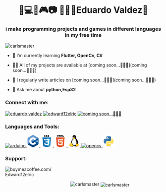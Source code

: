 <h1 align="center">🍓💻🍓🎮📷 👨🏻‍💻Eduardo Valdez🤖</h1>
<h3 align="center">i make programming projects and games in different languages in my free time</h3>

<p align="left"> <img src="https://komarev.com/ghpvc/?username=carlsmaster&label=Profile%20views&color=0e75b6&style=flat" alt="carlsmaster" /> </p>

- 🌱 I’m currently learning **Flutter, OpenCv, C#**

- 👨‍💻 All of my projects are available at [coming soon...🚧👷🏼](coming soon...🚧👷🏼)

- 📝 I regularly write articles on [coming soon...🚧👷🏼](coming soon...🚧👷🏼)

- 💬 Ask me about **python,Esp32**

<h3 align="left">Connect with me:</h3>
<p align="left">
<a href="https://linkedin.com/in/eduardo valdez" target="blank"><img align="center" src="https://raw.githubusercontent.com/rahuldkjain/github-profile-readme-generator/master/src/images/icons/Social/linked-in-alt.svg" alt="eduardo valdez" height="30" width="40" /></a>
<a href="https://instagram.com/edward12elric" target="blank"><img align="center" src="https://raw.githubusercontent.com/rahuldkjain/github-profile-readme-generator/master/src/images/icons/Social/instagram.svg" alt="edward12elric" height="30" width="40" /></a>
<a href="https://www.youtube.com/c/coming soon...🚧👷🏼" target="blank"><img align="center" src="https://raw.githubusercontent.com/rahuldkjain/github-profile-readme-generator/master/src/images/icons/Social/youtube.svg" alt="coming soon...🚧👷🏼" height="30" width="40" /></a>
</p>

<h3 align="left">Languages and Tools:</h3>
<p align="left"> <a href="https://www.arduino.cc/" target="_blank" rel="noreferrer"> <img src="https://cdn.worldvectorlogo.com/logos/arduino-1.svg" alt="arduino" width="40" height="40"/> </a> <a href="https://www.w3schools.com/cpp/" target="_blank" rel="noreferrer"> <img src="https://raw.githubusercontent.com/devicons/devicon/master/icons/cplusplus/cplusplus-original.svg" alt="cplusplus" width="40" height="40"/> </a> <a href="https://www.w3schools.com/css/" target="_blank" rel="noreferrer"> <img src="https://raw.githubusercontent.com/devicons/devicon/master/icons/css3/css3-original-wordmark.svg" alt="css3" width="40" height="40"/> </a> <a href="https://www.w3.org/html/" target="_blank" rel="noreferrer"> <img src="https://raw.githubusercontent.com/devicons/devicon/master/icons/html5/html5-original-wordmark.svg" alt="html5" width="40" height="40"/> </a> <a href="https://www.linux.org/" target="_blank" rel="noreferrer"> <img src="https://raw.githubusercontent.com/devicons/devicon/master/icons/linux/linux-original.svg" alt="linux" width="40" height="40"/> </a> <a href="https://opencv.org/" target="_blank" rel="noreferrer"> <img src="https://www.vectorlogo.zone/logos/opencv/opencv-icon.svg" alt="opencv" width="40" height="40"/> </a> <a href="https://www.python.org" target="_blank" rel="noreferrer"> <img src="https://raw.githubusercontent.com/devicons/devicon/master/icons/python/python-original.svg" alt="python" width="40" height="40"/> </a> </p>

<h3 align="left">Support:</h3>
<p><a href="https://www.buymeacoffee.com/buymeacoffee.com/ Edward12elric"> <img align="left" src="https://cdn.buymeacoffee.com/buttons/v2/default-yellow.png" height="50" width="210" alt="buymeacoffee.com/ Edward12elric" /></a></p><br><br>

<p><img align="left" src="https://github-readme-stats.vercel.app/api/top-langs?username=carlsmaster&show_icons=true&locale=en&layout=compact" alt="carlsmaster" /></p>

<p>&nbsp;<img align="center" src="https://github-readme-stats.vercel.app/api?username=carlsmaster&show_icons=true&locale=en" alt="carlsmaster" /></p>
